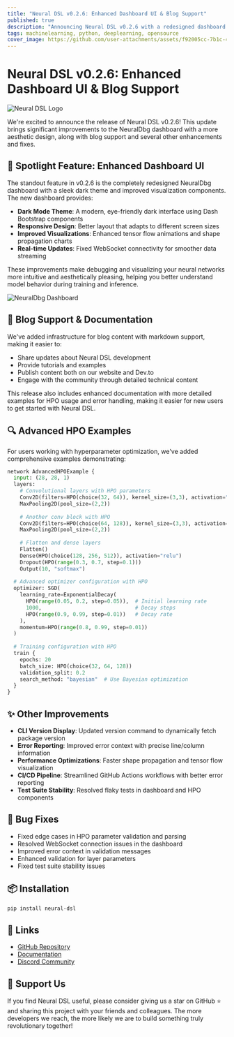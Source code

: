 ```yaml
---
title: "Neural DSL v0.2.6: Enhanced Dashboard UI & Blog Support"
published: true
description: "Announcing Neural DSL v0.2.6 with a redesigned dashboard featuring a sleek dark theme, blog support infrastructure, and improved error reporting."
tags: machinelearning, python, deeplearning, opensource
cover_image: https://github.com/user-attachments/assets/f92005cc-7b1c-4020-aec6-0e6922c36b1b
---
```


# Neural DSL v0.2.6: Enhanced Dashboard UI & Blog Support

![Neural DSL Logo](https://github.com/user-attachments/assets/f92005cc-7b1c-4020-aec6-0e6922c36b1b)

We're excited to announce the release of Neural DSL v0.2.6! This update brings significant improvements to the NeuralDbg dashboard with a more aesthetic design, along with blog support and several other enhancements and fixes.

## 🚀 Spotlight Feature: Enhanced Dashboard UI

The standout feature in v0.2.6 is the completely redesigned NeuralDbg dashboard with a sleek dark theme and improved visualization components. The new dashboard provides:

- **Dark Mode Theme**: A modern, eye-friendly dark interface using Dash Bootstrap components
- **Responsive Design**: Better layout that adapts to different screen sizes
- **Improved Visualizations**: Enhanced tensor flow animations and shape propagation charts
- **Real-time Updates**: Fixed WebSocket connectivity for smoother data streaming

These improvements make debugging and visualizing your neural networks more intuitive and aesthetically pleasing, helping you better understand model behavior during training and inference.

![NeuralDbg Dashboard](https://github.com/user-attachments/assets/dashboard-dark-theme.png)

## 📝 Blog Support & Documentation

We've added infrastructure for blog content with markdown support, making it easier to:

- Share updates about Neural DSL development
- Provide tutorials and examples
- Publish content both on our website and Dev.to
- Engage with the community through detailed technical content

This release also includes enhanced documentation with more detailed examples for HPO usage and error handling, making it easier for new users to get started with Neural DSL.

## 🔍 Advanced HPO Examples

For users working with hyperparameter optimization, we've added comprehensive examples demonstrating:

```python
network AdvancedHPOExample {
  input: (28, 28, 1)
  layers:
    # Convolutional layers with HPO parameters
    Conv2D(filters=HPO(choice(32, 64)), kernel_size=(3,3), activation="relu")
    MaxPooling2D(pool_size=(2,2))
    
    # Another conv block with HPO
    Conv2D(filters=HPO(choice(64, 128)), kernel_size=(3,3), activation="relu")
    MaxPooling2D(pool_size=(2,2))
    
    # Flatten and dense layers
    Flatten()
    Dense(HPO(choice(128, 256, 512)), activation="relu")
    Dropout(HPO(range(0.3, 0.7, step=0.1)))
    Output(10, "softmax")
  
  # Advanced optimizer configuration with HPO
  optimizer: SGD(
    learning_rate=ExponentialDecay(
      HPO(range(0.05, 0.2, step=0.05)),  # Initial learning rate
      1000,                              # Decay steps
      HPO(range(0.9, 0.99, step=0.01))   # Decay rate
    ),
    momentum=HPO(range(0.8, 0.99, step=0.01))
  )
  
  # Training configuration with HPO
  train {
    epochs: 20
    batch_size: HPO(choice(32, 64, 128))
    validation_split: 0.2
    search_method: "bayesian"  # Use Bayesian optimization
  }
}
```

## ✨ Other Improvements

- **CLI Version Display**: Updated version command to dynamically fetch package version
- **Error Reporting**: Improved error context with precise line/column information
- **Performance Optimizations**: Faster shape propagation and tensor flow visualization
- **CI/CD Pipeline**: Streamlined GitHub Actions workflows with better error reporting
- **Test Suite Stability**: Resolved flaky tests in dashboard and HPO components

## 🐛 Bug Fixes

- Fixed edge cases in HPO parameter validation and parsing
- Resolved WebSocket connection issues in the dashboard
- Improved error context in validation messages
- Enhanced validation for layer parameters
- Fixed test suite stability issues

## 📦 Installation

```bash
pip install neural-dsl
```

## 🔗 Links

- [GitHub Repository](https://github.com/Lemniscate-SHA-256/Neural)
- [Documentation](https://github.com/Lemniscate-SHA-256/Neural/blob/main/docs/dsl.md)
- [Discord Community](https://discord.gg/KFku4KvS)

## 🙏 Support Us

If you find Neural DSL useful, please consider giving us a star on GitHub ⭐ and sharing this project with your friends and colleagues. The more developers we reach, the more likely we are to build something truly revolutionary together!
